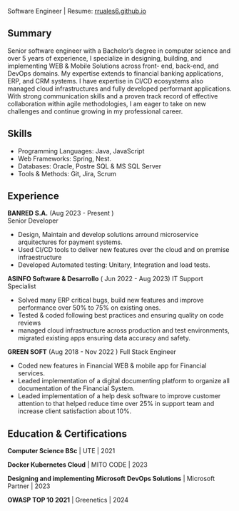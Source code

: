 
Software Engineer | Resume: [rruales6.github.io](https://yourportfolio.github.io)

## Summary

Senior software engineer with a Bachelor’s degree in computer
science and over 5 years of experience, I specialize in designing,
building, and implementing WEB & Mobile Solutions across front-
end, back-end, and DevOps domains. My expertise extends to
financial banking applications, ERP, and CRM systems. I have
expertise in CI/CD ecosystems also managed cloud infrastructures and fully
developed performant applications. With strong communication
skills and a proven track record of effective collaboration within agile
methodologies, I am eager to take on new challenges and continue
growing in my professional career.

## Skills
- Programming Languages: Java, JavaScript 
- Web Frameworks: Spring, Nest.
- Databases: Oracle, Postre SQL & MS SQL Server
- Tools & Methods: Git, Jira, Scrum

## Experience
**BANRED S.A.** (Aug 2023 - Present )   
Senior Developer
- Design, Maintain and develop solutions arround microservice arquitectures
for payment systems.
- Used CI/CD tools to deliver new features over the cloud and on premise
infraestructure
- Developed Automated testing: Unitary, Integration and load tests.

**ASINFO Software & Desarrollo** ( Jun 2022 - Aug 2023)
IT Support Specialist
- Solved many ERP critical bugs, build new features and improve performance
over 50% to 75% on existing ones.
- Tested & coded following best practices
and ensuring quality on code reviews
- managed cloud infrastructure across production
and test environments, migrated existing apps ensuring data accuracy and
safety.

**GREEN SOFT** (Aug 2018 - Nov 2022 )
Full Stack Engineer
- Coded new features in Financial WEB & mobile app for Financial services.
-  Leaded implementation of a digital documenting platform to organize all documentation of the Financial
System.
- Leaded implementation of a help desk software to improve customer
attention to that helped reduce time over 25% in support team and increase
client satisfaction about 10%.


## Education & Certifications

**Computer Science BSc**                | UTE  | 2021

**Docker Kubernetes Cloud**             | MITO CODE  | 2023

**Designing and implementing Microsoft**
**DevOps Solutions**                    | Microsoft Partner  | 2023

**OWASP TOP 10 2021**                   | Greenetics  | 2024


